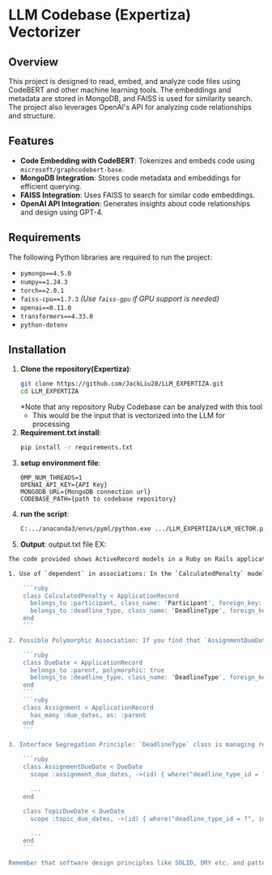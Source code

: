 # LLM Codebase (Expertiza) Vectorizer

## Overview
This project is designed to read, embed, and analyze code files using CodeBERT and other machine learning tools. The embeddings and metadata are stored in MongoDB, and FAISS is used for similarity search. The project also leverages OpenAI's API for analyzing code relationships and structure.

## Features
- **Code Embedding with CodeBERT**: Tokenizes and embeds code using `microsoft/graphcodebert-base`.
- **MongoDB Integration**: Stores code metadata and embeddings for efficient querying.
- **FAISS Integration**: Uses FAISS to search for similar code embeddings.
- **OpenAI API Integration**: Generates insights about code relationships and design using GPT-4.

## Requirements
The following Python libraries are required to run the project:
- `pymongo==4.5.0`
- `numpy==1.24.3`
- `torch==2.0.1`
- `faiss-cpu==1.7.3`  *(Use `faiss-gpu` if GPU support is needed)*
- `openai==0.11.0`
- `transformers==4.33.0`
- `python-dotenv`

## Installation
1. **Clone the repository(Expertiza)**:
   ```bash
   git clone https://github.com/JackLiu28/LLM_EXPERTIZA.git
   cd LLM_EXPERTIZA
   ```
   *Note that any repository Ruby Codebase can be analyzed with this tool
   * This would be the input that is vectorized into the LLM for processing
3. **Requirement.txt install**:
    ```bash 
    pip install -r requirements.txt          
4. **setup environment file**:
    ```
    OMP_NUM_THREADS=1
    OPENAI_API_KEY={API Key}
    MONGODB_URL={MongoDB connection url}
    CODEBASE_PATH={path to codebase repository}
5. **run the script**:
     ```bash
     C:.../anaconda3/envs/pyml/python.exe .../LLM_EXPERTIZA/LLM_VECTOR.py
     
6. **Output**:
   output.txt file
   EX: 
```bash
The code provided shows ActiveRecord models in a Ruby on Rails application. In general, the code is well-structured and adheres to Rails conventions. However, there are a few design and structural improvements that can be made to enhance the code maintainability, reduce coupling, and improve readability.

1. Use of `dependent` in associations: In the `CalculatedPenalty` model, the `:participant` association has a `dependent: :destroy` option. This means that if a `CalculatedPenalty` object is destroyed, its associated `Participant` object would be destroyed too. It's essential to ensure this is the desired behavior, as it could lead to data loss. It seems more reasonable that the `Participant` record should be left untouched when a `CalculatedPenalty` is removed.

    ```ruby
    class CalculatedPenalty < ApplicationRecord
      belongs_to :participant, class_name: 'Participant', foreign_key: 'participant_id'
      belongs_to :deadline_type, class_name: 'DeadlineType', foreign_key: 'deadline_type_id'
    end
    ```

2. Possible Polymorphic Association: If you find that `AssignmentDueDate`, and `TopicDueDate` shares much common behavior, consider refactoring the `parent_id` to a polymorphic relationship. This would involve adding a `parent_type` field and standardizing the `parent_id` field across models that behave similarly.

    ```ruby
    class DueDate < ApplicationRecord
      belongs_to :parent, polymorphic: true
      belongs_to :deadline_type, class_name: 'DeadlineType', foreign_key: 'deadline_type_id'
    end
    ```
    ```ruby
    class Assignment < ApplicationRecord
      has_many :due_dates, as: :parent
    end
    ```

3. Interface Segregation Principle: `DeadlineType` class is managing relationships for both `assignment_due_dates` and `topic_due_dates`. It might violate Interface segregation principle as `DeadlineType` has to depend on both `AssignmentDueDate` and `TopicDueDate`. To solve it, it would be better if each class manages its own dependencies. We are also creating a scope here named `assignment_due_dates` which brings all the records.

    ```ruby
    class AssignmentDueDate < DueDate
      scope :assignment_due_dates, ->(id) { where("deadline_type_id = ?", id) }

      ...
    end

    class TopicDueDate < DueDate
      scope :topic_due_dates, ->(id) { where("deadline_type_id = ?", id) }

      ...
    end
    ```

Remember that software design principles like SOLID, DRY etc. and patterns are not hard and fast rules, but they are guides to write more maintainable and flexible code. So, whether to adopt these suggestions or not depends on the functional and non-functional requirements of your application.
